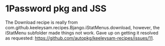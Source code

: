1Password pkg and JSS
===============

The Download recipe is really from com.github.keeleysam.recipes.Bjango.iStatMenus.download, however, the iStatMenu subfolder made things not work.  Gave up on getting it resolved as requested: https://github.com/autopkg/keeleysam-recipes/issues/11.

